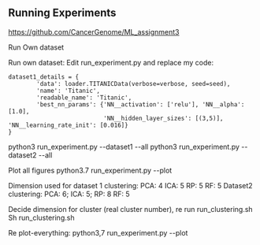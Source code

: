 ## Running Experiments

https://github.com/CancerGenome/ML_assignment3

Run Own dataset

Run own dataset:
Edit run_experiment.py and replace my code:

    dataset1_details = {
            'data': loader.TITANICData(verbose=verbose, seed=seed),
            'name': 'Titanic',
            'readable_name': 'Titanic',
            'best_nn_params': {'NN__activation': ['relu'], 'NN__alpha': [1.0],
                               'NN__hidden_layer_sizes': [(3,5)], 'NN__learning_rate_init': [0.016]}
    }

python3 run_experiment.py  --dataset1 --all
python3 run_experiment.py  --dataset2 --all

Plot all figures
python3.7 run_experiment.py --plot

Dimension used for dataset 1 clustering:
PCA: 4
ICA: 5
RP: 5
RF: 5
Dataset2 clustering:
PCA: 6;
ICA: 5;
RP: 8
RF: 5

Decide dimension for cluster (real cluster number), re run run_clustering.sh
Sh run_clustering.sh

Re plot-everything:
python3,7 run_experiment.py --plot

